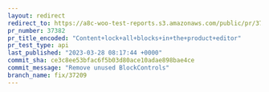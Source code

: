 ```yaml
---
layout: redirect
redirect_to: https://a8c-woo-test-reports.s3.amazonaws.com/public/pr/37382/api/index.html
pr_number: 37382
pr_title_encoded: "Content+lock+all+blocks+in+the+product+editor"
pr_test_type: api
last_published: "2023-03-28 08:17:44 +0000"
commit_sha: ce3c8ee53bfac6f5b03d80ace10adae898bae4ce
commit_message: "Remove unused BlockControls"
branch_name: fix/37209
---
```

